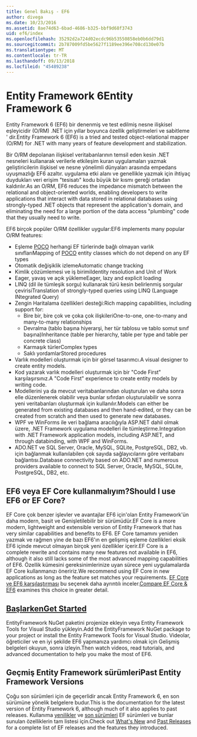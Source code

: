```yaml
---
title: Genel Bakış - EF6
author: divega
ms.date: 10/23/2016
ms.assetid: 8ae74d63-6bad-4686-b325-bbf9d68f3743
uid: ef6/index
ms.openlocfilehash: 35292d2a724d02ecdc96b53550858eb0b6dd79d1
ms.sourcegitcommit: 2b787009fd5be5627f1189ee396e708cd130e07b
ms.translationtype: MT
ms.contentlocale: tr-TR
ms.lasthandoff: 09/13/2018
ms.locfileid: "45489238"
---
```

# <a name="entity-framework-6"></a><span data-ttu-id="5d13c-102">Entity Framework 6</span><span class="sxs-lookup"><span data-stu-id="5d13c-102">Entity Framework 6</span></span>
<span data-ttu-id="5d13c-103">Entity Framework 6 (EF6) bir denenmiş ve test edilmiş nesne ilişkisel eşleyicidir (O/RM) .NET için yıllar boyunca özellik geliştirmeleri ve sabitleme ' dir.</span><span class="sxs-lookup"><span data-stu-id="5d13c-103">Entity Framework 6 (EF6) is a tried and tested object-relational mapper (O/RM) for .NET with many years of feature development and stabilization.</span></span>

<span data-ttu-id="5d13c-104">Bir O/RM depolanan ilişkisel veritabanlarının temsil eden kesin .NET nesneleri kullanarak verilerle etkileşim kuran uygulamaları yazmak geliştiricilerin ilişkisel ve nesne yönelimli dünyaları arasında empedans uyuşmazlığı EF6 azaltır. uygulama etki alanı ve genellikle yazmak için ihtiyaç duydukları veri erişim "tesisatı" kodu büyük bir kısmı gereği ortadan kaldırılır.</span><span class="sxs-lookup"><span data-stu-id="5d13c-104">As an O/RM, EF6 reduces the impedance mismatch between the relational and object-oriented worlds, enabling developers to write applications that interact with data stored in relational databases using strongly-typed .NET objects that represent the application's domain, and eliminating the need for a large portion of the data access "plumbing" code that they usually need to write.</span></span>

<span data-ttu-id="5d13c-105">EF6 birçok popüler O/RM özellikler uygular:</span><span class="sxs-lookup"><span data-stu-id="5d13c-105">EF6 implements many popular O/RM features:</span></span>
- <span data-ttu-id="5d13c-106">Eşleme [POCO](~/ef6/resources/glossary.md#poco) herhangi EF türlerinde bağlı olmayan varlık sınıfları</span><span class="sxs-lookup"><span data-stu-id="5d13c-106">Mapping of [POCO](~/ef6/resources/glossary.md#poco) entity classes which do not depend on any EF types</span></span>
- <span data-ttu-id="5d13c-107">Otomatik değişiklik izleme</span><span class="sxs-lookup"><span data-stu-id="5d13c-107">Automatic change tracking</span></span>
- <span data-ttu-id="5d13c-108">Kimlik çözümlemesi ve iş birimi</span><span class="sxs-lookup"><span data-stu-id="5d13c-108">Identity resolution and Unit of Work</span></span>
- <span data-ttu-id="5d13c-109">Eager, yavaş ve açık yükleme</span><span class="sxs-lookup"><span data-stu-id="5d13c-109">Eager, lazy and explicit loading</span></span>
- <span data-ttu-id="5d13c-110">LINQ (dil ile tümleşik sorgu) kullanarak türü kesin belirlenmiş sorgular çevirisi</span><span class="sxs-lookup"><span data-stu-id="5d13c-110">Translation of strongly-typed queries using LINQ (Language INtegrated Query)</span></span>
- <span data-ttu-id="5d13c-111">Zengin Haritalama özellikleri desteği:</span><span class="sxs-lookup"><span data-stu-id="5d13c-111">Rich mapping capabilities, including support for:</span></span>
  - <span data-ttu-id="5d13c-112">Bire bir, bire çok ve çoka çok ilişkileri</span><span class="sxs-lookup"><span data-stu-id="5d13c-112">One-to-one, one-to-many and many-to-many relationships</span></span>
  - <span data-ttu-id="5d13c-113">Devralma (tablo başına hiyerarşi, her tür tablosu ve tablo somut sınıf başına)</span><span class="sxs-lookup"><span data-stu-id="5d13c-113">Inheritance (table per hierarchy, table per type and table per concrete class)</span></span>
  - <span data-ttu-id="5d13c-114">Karmaşık türler</span><span class="sxs-lookup"><span data-stu-id="5d13c-114">Complex types</span></span>
  - <span data-ttu-id="5d13c-115">Saklı yordamlar</span><span class="sxs-lookup"><span data-stu-id="5d13c-115">Stored procedures</span></span>
- <span data-ttu-id="5d13c-116">Varlık modelleri oluşturmak için bir görsel tasarımcı.</span><span class="sxs-lookup"><span data-stu-id="5d13c-116">A visual designer to create entity models.</span></span>
- <span data-ttu-id="5d13c-117">Kod yazarak varlık modelleri oluşturmak için bir "Code First" karşılaşırsınız.</span><span class="sxs-lookup"><span data-stu-id="5d13c-117">A "Code First" experience to create entity models by writing code.</span></span>
- <span data-ttu-id="5d13c-118">Modellerini ya da mevcut veritabanlarından oluşturulan ve daha sonra elle düzenlenerek olabilir veya bunlar sıfırdan oluşturulabilir ve sonra yeni veritabanları oluşturmak için kullanılır.</span><span class="sxs-lookup"><span data-stu-id="5d13c-118">Models can either be generated from existing databases and then hand-edited, or they can be created from scratch and then used to generate new databases.</span></span>
- <span data-ttu-id="5d13c-119">WPF ve WinForms ile veri bağlama aracılığıyla ASP.NET dahil olmak üzere, .NET Framework uygulama modelleri ile tümleştirme.</span><span class="sxs-lookup"><span data-stu-id="5d13c-119">Integration with .NET Framework application models, including ASP.NET, and through databinding, with WPF and WinForms.</span></span>
- <span data-ttu-id="5d13c-120">ADO.NET ve SQL Server, Oracle, MySQL, SQLite, PostgreSQL, DB2, vb. için bağlanmak kullanılabilen çok sayıda sağlayıcılarını göre veritabanı bağlantısı.</span><span class="sxs-lookup"><span data-stu-id="5d13c-120">Database connectivity based on ADO.NET and numerous providers available to connect to SQL Server, Oracle, MySQL, SQLite, PostgreSQL, DB2, etc.</span></span>

## <a name="should-i-use-ef6-or-ef-core"></a><span data-ttu-id="5d13c-121">EF6 veya EF Core kullanmalıyım?</span><span class="sxs-lookup"><span data-stu-id="5d13c-121">Should I use EF6 or EF Core?</span></span>

<span data-ttu-id="5d13c-122">EF Core çok benzer işlevler ve avantajlar EF6 için'olan Entity Framework'ün daha modern, basit ve Genişletilebilir bir sürümüdür.</span><span class="sxs-lookup"><span data-stu-id="5d13c-122">EF Core is a more modern, lightweight and extensible version of Entity Framework that has very similar capabilities and benefits to EF6.</span></span>
<span data-ttu-id="5d13c-123">EF Core tamamını yeniden yazmak ve rağmen yine de bazı EF6'ın en gelişmiş eşleme özellikleri eksik EF6 içinde mevcut olmayan birçok yeni özellikler içerir.</span><span class="sxs-lookup"><span data-stu-id="5d13c-123">EF Core is a complete rewrite and contains many new features not available in EF6, although it also still lacks some of the most advanced mapping capabilities of EF6.</span></span>
<span data-ttu-id="5d13c-124">Özellik kümesini gereksinimlerinize uyan sürece yeni uygulamalarda EF Core kullanmanızı öneririz.</span><span class="sxs-lookup"><span data-stu-id="5d13c-124">We recommend using EF Core in new applications as long as the feature set matches your requirements.</span></span>
<span data-ttu-id="5d13c-125">[EF Core ve EF6 karşılaştırması](xref:efcore-and-ef6/index) bu seçenek daha ayrıntılı inceler.</span><span class="sxs-lookup"><span data-stu-id="5d13c-125">[Compare EF Core & EF6](xref:efcore-and-ef6/index) examines this choice in greater detail.</span></span>

## <a name="get-startedef6get-startedmd"></a>[<span data-ttu-id="5d13c-126">Başlarken</span><span class="sxs-lookup"><span data-stu-id="5d13c-126">Get Started</span></span>](~/ef6/get-started.md)

<span data-ttu-id="5d13c-127">EntityFramework NuGet paketini projenize ekleyin veya Entity Framework Tools for Visual Studio yükleyin.</span><span class="sxs-lookup"><span data-stu-id="5d13c-127">Add the EntityFramework NuGet package to your project or install the Entity Framework Tools for Visual Studio.</span></span> <span data-ttu-id="5d13c-128">Videolar, öğreticiler ve en iyi şekilde EF6 yapmanıza yardımcı olmak için Gelişmiş belgeleri okuyun, sonra izleyin.</span><span class="sxs-lookup"><span data-stu-id="5d13c-128">Then watch videos, read tutorials, and advanced documentation to help you make the most of EF6.</span></span>

## <a name="past-entity-framework-versions"></a><span data-ttu-id="5d13c-129">Geçmiş Entity Framework sürümleri</span><span class="sxs-lookup"><span data-stu-id="5d13c-129">Past Entity Framework Versions</span></span>

<span data-ttu-id="5d13c-130">Çoğu son sürümleri için de geçerlidir ancak Entity Framework 6, en son sürümüne yönelik belgelere budur.</span><span class="sxs-lookup"><span data-stu-id="5d13c-130">This is the documentation for the latest version of Entity Framework 6, although much of it also applies to past releases.</span></span>
<span data-ttu-id="5d13c-131">Kullanıma [yenilikler](~/ef6/what-is-new/index.md) ve [son sürümleri](~/ef6/what-is-new/past-releases.md) EF sürümleri ve bunlar sunulan özelliklerin tam listesi için.</span><span class="sxs-lookup"><span data-stu-id="5d13c-131">Check out [What's New](~/ef6/what-is-new/index.md) and [Past Releases](~/ef6/what-is-new/past-releases.md) for a complete list of EF releases and the features they introduced.</span></span>
